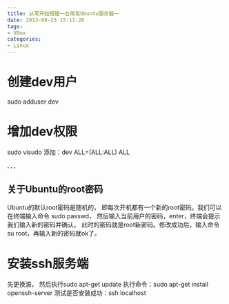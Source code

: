 ```yaml
---
title: 从零开始搭建一台简易Ubuntu服务器一
date: 2013-08-23 15:11:26
tags:
- VBox
categories:
- Linux
---
```




# 创建dev用户

sudo adduser dev




# 增加dev权限

sudo visudo 添加：dev ALL=(ALL:ALL) ALL

**. . .**<!-- more -->


关于Ubuntu的root密码
------
Ubuntu的默认root密码是随机的，
即每次开机都有一个新的root密码。我们可以在终端输入命令 sudo passwd，
然后输入当前用户的密码，enter，终端会提示我们输入新的密码并确认，
此时的密码就是root新密码。修改成功后，输入命令 su root，再输入新的密码就ok了。




# 安装ssh服务端

先更换源， 然后执行sudo apt-get update
执行命令：sudo apt-get install openssh-server
测试是否安装成功：ssh localhost



